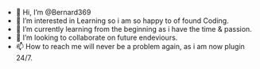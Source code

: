 - 👋 Hi, I’m @Bernard369
- 👀 I’m interested in Learning so i am so happy to of found Coding.
- 🌱 I’m currently learning from the beginning as i have the time & passion.
- 💞️ I’m looking to collaborate on future endeviours.
- 📫 How to reach me will never be a problem again, as i am now plugin 24/7.

<!---
Bernard369/Bernard369 is a ✨ special ✨ repository because its `README.md` (this file) appears on your GitHub profile.
You can click the Preview link to take a look at your changes.
--->
